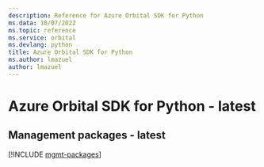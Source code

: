 ```yaml
---
description: Reference for Azure Orbital SDK for Python
ms.data: 10/07/2022
ms.topic: reference
ms.service: orbital
ms.devlang: python
title: Azure Orbital SDK for Python
ms.author: lmazuel
author: lmazuel
---
```

# Azure Orbital SDK for Python - latest

## Management packages - latest
[!INCLUDE [mgmt-packages](orbital-mgmt-index.md)]